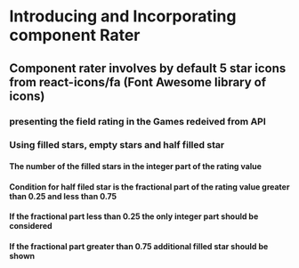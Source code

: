 # Introducing and Incorporating component Rater
## Component rater involves by default 5 star icons from react-icons/fa (Font Awesome library of icons)
### presenting the field rating in the Games redeived from API
### Using filled stars, empty stars and half filled star
#### The number of the filled stars in the integer part of the rating value
#### Condition for half filed star is the fractional part of the rating value greater than 0.25 and less than 0.75
#### If the fractional part less than 0.25 the only integer part should be considered
#### If the fractional part greater than 0.75 additional filled star should be shown
